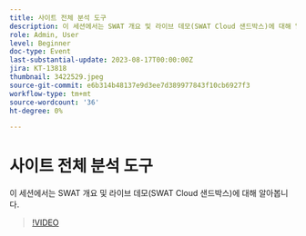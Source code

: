 ```yaml
---
title: 사이트 전체 분석 도구
description: 이 세션에서는 SWAT 개요 및 라이브 데모(SWAT Cloud 샌드박스)에 대해 알아봅니다
role: Admin, User
level: Beginner
doc-type: Event
last-substantial-update: 2023-08-17T00:00:00Z
jira: KT-13818
thumbnail: 3422529.jpeg
source-git-commit: e6b314b48137e9d3ee7d389977843f10cb6927f3
workflow-type: tm+mt
source-wordcount: '36'
ht-degree: 0%

---
```



# 사이트 전체 분석 도구

이 세션에서는 SWAT 개요 및 라이브 데모(SWAT Cloud 샌드박스)에 대해 알아봅니다.

>[!VIDEO](https://video.tv.adobe.com/v/3422529/?learn=on)
